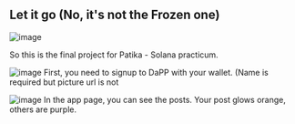 ## Let it go (No, it's not the Frozen one)
![image](https://user-images.githubusercontent.com/79616834/215003942-9339af3e-2bae-495f-adc0-b58baefdd782.png)

So this is the final project for Patika - Solana practicum.


![image](https://user-images.githubusercontent.com/79616834/215004567-c11e36df-d9db-4a91-befc-05e2738f91a1.png)
First, you need to signup to DaPP with your wallet. (Name is required but picture url is not


![image](https://user-images.githubusercontent.com/79616834/215005150-80d1fdc3-e283-41d1-b1c7-02bf85887262.png)
In the app page, you can see the posts. Your post glows orange, others are purple.
